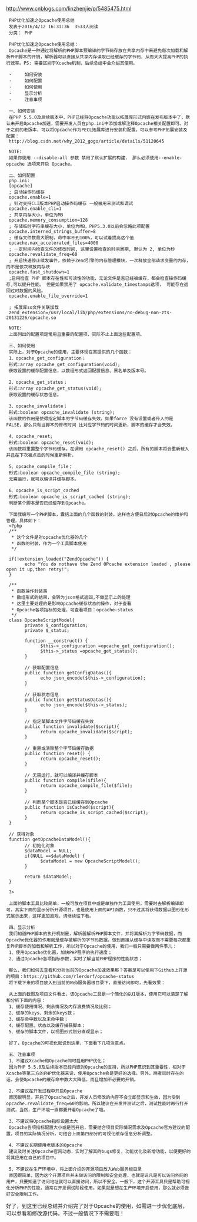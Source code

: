 http://www.cnblogs.com/linzhenjie/p/5485475.html

     PHP优化加速之Opcache使用总结
     发表于2016/4/12 16:31:36  3533人阅读
     分类： PHP

     PHP优化加速之Opcache使用总结：
     Opcache是一种通过将解析的PHP脚本预编译的字节码存放在共享内存中来避免每次加载和解析PHP脚本的开销，解析器可以直接从共享内存读取已经缓存的字节码，从而大大提高PHP的执行效率。PS: 需要区别于Xcache机制，后续总结中会介绍其使用。

     ·     如何安装
     ·     如何配置
     ·     如何使用
     ·     显示分析
     ·     注意事项

     一、如何安装
     在PHP 5.5.0及后续版本中，PHP已经将Opcache功能以拓展库形式内嵌在发布版本中了，默认未开启Opcache加速，需要开发人员在php.ini中添加或解注释Opcache相关配置即可。对于之前的老版本，可以将Opcache作为PECL拓展库进行安装和配置，可以参考PHP拓展安装及配置：
     http://blog.csdn.net/why_2012_gogo/article/details/51120645

     NOTE:
     如果你使用 --disable-all 参数 禁用了默认扩展的构建， 那么必须使用--enable-opcache 选项来开启 Opcache。

     二、如何配置
     php.ini:
     [opcache]
     ; 启动操作码缓存
     opcache.enable=1
     ; 针对支持CLI版本PHP启动操作码缓存 一般被用来测试和调试
     opcache.enable_cli=1
     ; 共享内存大小，单位为MB
     opcache.memory_consumption=128
     ; 存储临时字符串缓存大小，单位为MB，PHP5.3.0以前会忽略此项配置
     opcache.interned_strings_buffer=8
     ; 缓存文件数最大限制，命中率不到100%，可以试着提高这个值
     opcache.max_accelerated_files=4000
     ; 一定时间内检查文件的修改时间, 这里设置检查的时间周期, 默认为 2, 单位为秒
     opcache.revalidate_freq=60
     ; 开启快速停止续发事件，依赖于Zend引擎的内存管理模块，一次释放全部请求变量的内存，而不是依次释放内存块
     opcache.fast_shutdown=1
     ;启用检查 PHP 脚本存在性和可读性的功能，无论文件是否已经被缓存，都会检查操作码缓存,可以提升性能。 但是如果禁用了 opcache.validate_timestamps选项， 可能存在返回过时数据的风险。
     opcache.enable_file_override=1

     ; 拓展库so文件关联加载
     zend_extension=/usr/local/lib/php/extensions/no-debug-non-zts-20131226/opcache.so

     NOTE:
     上面列出的配置项是常用且重要的配置项，实际不止上面这些配置项。

     三、如何使用
     实际上，对于Opcache的使用，主要体现在其提供的几个函数：
     1、opcache_get_configuration；
     形式:array opcache_get_configuration(void);
     获取设置的缓存配置信息，以数组形式返回配置信息、黑名单及版本号。

     2、opcache_get_status；
     形式:array opcache_get_status(void);
     获取设置的缓存状态信息。

     3、opcache_invalidate；
     形式:boolean opcache_invalidate (string);
     该函数的作用是使得指定脚本的字节码缓存失效。如果force 没有设置或者传入的是 FALSE，那么只有当脚本的修改时间 比对应字节码的时间更新，脚本的缓存才会失效。

     4、opcache_reset;
     形式:boolean opcache_reset(void);
     该函数将重置整个字节码缓存。在调用 opcache_reset() 之后，所有的脚本将会重新载入并且在下次被点击的时候重新解析。

     5、opcache_compile_file；
     形式:boolean opcache_compile_file (string);
     无需运行，就可以编译并缓存脚本。

     6、opcache_is_script_cached
     形式:boolean opcache_is_script_cached (string);
     判断某个脚本是否已经缓存到Opcache。

     下面我编写一个PHP脚本，囊括上面的几个函数的封装，这样也方便日后对Opcache的维护和管理，具体如下：
     <?php
     /**
      * 这个文件是对opcache优化器的几个
      * 函数的封装，作为一个工具脚本使用
      */

     if(!extension_loaded("ZendOpcache")) {
           echo "You do nothave the Zend OPcache extension loaded , please open it up,then retry!";
     }

     /**
      * 函数操作封装类
      * 数组形式的结果，会转为json格式返回,不做显示上的处理
      * 这里主要处理的是影响Opcache缓存状态的操作，对于查看
      * Opcache各项指标的处理，可查看项目：opcache-status
      */
     class OpcacheScriptModel{
           private $_configuration;
           private $_status;

           function __construct() {
                 $this->_configuration =opcache_get_configuration();
                 $this->_status =opcache_get_status();
           }

           // 获取配置信息
           public function getConfigDatas(){
                 echo json_encode($this->_configuration);
           }

           // 获取状态信息
           public function getStatusDatas(){
                 echo json_encode($this->_status);
           }

           // 指定某脚本文件字节码缓存失效
           public function invalidate($script){
                 return opcache_invalidate($script);
           }

           // 重置或清除整个字节码缓存数据
           public function reset() {
                 return opcache_reset();
           }

           // 无需运行，就可以编译并缓存脚本
           public function compile($file){
                 return opcache_compile_file($file);
           }

           // 判断某个脚本是否已经缓存到Opcache
           public function isCached($script){
                 return opcache_is_script_cached($script);
           }
     }

     // 获得对象
     function getOpcacheDataModel(){
           // 初始化对象
           $dataModel = NULL;
           if(NULL ==$dataModel) {
                 $dataModel = new OpcacheScriptModel();
           }

           return $dataModel;
     }

     ?>

     上面的脚本工具比较简单，一般可放在项目中或是单独作为工具使用，需要时去解析编译即可，其实下面的显示分析开源项目，也是使用上面的API函数，只不过其将获得数据以图形化形式展示出来，这样更加直观，请继续往下看。

     四、显示分析
     我们知道PHP脚本的执行机制是，解析器解析PHP脚本文件，并将其解析为字节码数据，而Opcache优化器的作用就是缓存被解析的字节码数据，做到直接从缓存中读取而不需要每次都重复PHP脚本的加载和解析工作，所以对于Opcache的使用，我们一般只需要做两件事儿：
     1、使用Opcache优化器，加快PHP程序的执行速度；
     2、通过Opcache各项指标参数，实时了解当前PHP程序的性能状态；

     那么，我们如何去查看和分析当前的Opcache加速效果那？答案是可以使用下Github上开源的项目：https://github.com/rlerdorf/opcache-status
     将下载下来的项目放入到当前的Web服务器根目录下，直接访问即可，先看效果：

     从上面的截图及项目文件看出，该Opcache工具是一个简化的GUI版本，使用它可以清楚了解和分析下面的内容：
     1、缓存使用情况、剩余情况及内存浪费情况及比例；
     2、缓存的keys、剩余的keys数；
     3、缓存命中数以及未命中数；
     4、缓存配置、状态以及缓存捕获脚本；
     5、缓存的脚本文件，以视图形式划分直观显示；

     好了，Opcache的可视化就说到这里，下面看下几项注意点。

     五、注意事项
     1、不建议Xcache和Opcache同时启用PHP优化；
     因为PHP 5.5.0及后续版本已经内嵌对Opcache的支持，所以PHP意识到其重要性，相对于Xcache等第三方的PHP优化器来说，使用Opcache会是更好的选择。另外，两者同时存在的话，会使Opcache的缓存命中数大大降低，而且增加不必要的开销。

     2、不建议在开发过程中开启Opcache
     原因很明显，开启了Opcache之后，开发人员修改的内容不会立即显示和生效，因为受到opcache.revalidate_freq=60的影响，所以建议在开发并测试之后，测试性能时再行打开测试，当然，生产环境一直都要开着Opcache了哦。

     3、不建议将Opcache指标设置太大
     Opcache各项指标配置大小或是否开启，需要结合项目实际情况需求及Opcache官方建议的配置，项目的实际情况分析，可结合上面第四部分的可视化缓存信息分析调整。

     4、不建议长期使用老版本的Opcache
     建议及时关注Opcache官网动态，实时了解其的bugs修复，功能优化及新增功能，以便更好的将其应用在自己的项目中。

     5、不建议在生产环境中，将上面介绍的开源项目放入Web服务根目录
     原因很简单，因为这个开源项目并未做访问的限制和安全处理，也就是说凡是可以访问外网的用户，只要知道了访问地址就可以直接访问，所以不安全。一般下，这个开源工具只是帮助可视化分析PHP的性能，通常在开发调试阶段使用。如果就是想在生产环境开启使用，那么就必须做好安全限制工作。

 
 
 
好了，到这里已经总结并介绍完了对于Opcache的使用，如需进一步优化底层，可以参看和修改源代码，不过一般情况下不需要哦！
 
